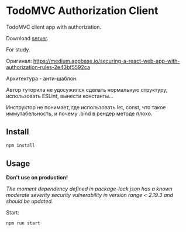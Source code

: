 # TodoMVC Authorization Client

TodoMVC client app with authorization.

Download [server](https://github.com/iMaximal/todomvc-authorization-server).

For study.

Оригинал: https://medium.appbase.io/securing-a-react-web-app-with-authorization-rules-2e43bf5592ca

Архитектура - анти-шаблон.

Автор туторила не удосужился сделать нормальную структуру, использовать ESLint, вынести константы...

Инструктор не понимает, где использовать let, const, что такое иммутабельность, и почему .bind в рендер методе плохо.


## Install

````bash
npm install
````

## Usage

**Don't use on production!**

_The moment dependency defined in package-lock.json has a known moderate severity security vulnerability in version range < 2.19.3 and should be updated._

Start:
````bash
npm run start
````
